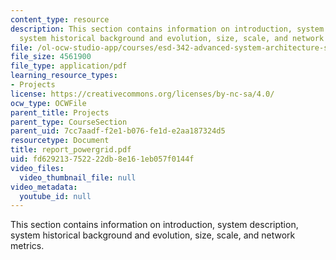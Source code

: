 ```yaml
---
content_type: resource
description: This section contains information on introduction, system description,
  system historical background and evolution, size, scale, and network metrics.
file: /ol-ocw-studio-app/courses/esd-342-advanced-system-architecture-spring-2006/fd629213752222db8e161eb057f0144f_report_powergrid.pdf
file_size: 4561900
file_type: application/pdf
learning_resource_types:
- Projects
license: https://creativecommons.org/licenses/by-nc-sa/4.0/
ocw_type: OCWFile
parent_title: Projects
parent_type: CourseSection
parent_uid: 7cc7aadf-f2e1-b076-fe1d-e2aa187324d5
resourcetype: Document
title: report_powergrid.pdf
uid: fd629213-7522-22db-8e16-1eb057f0144f
video_files:
  video_thumbnail_file: null
video_metadata:
  youtube_id: null
---
```

This section contains information on introduction, system description, system historical background and evolution, size, scale, and network metrics.